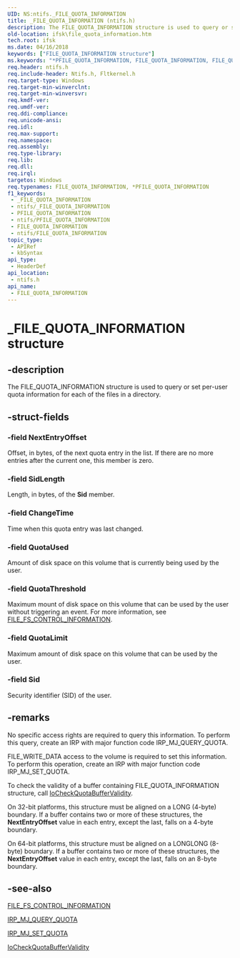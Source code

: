 ```yaml
---
UID: NS:ntifs._FILE_QUOTA_INFORMATION
title: _FILE_QUOTA_INFORMATION (ntifs.h)
description: The FILE_QUOTA_INFORMATION structure is used to query or set per-user quota information for each of the files in a directory.
old-location: ifsk\file_quota_information.htm
tech.root: ifsk
ms.date: 04/16/2018
keywords: ["FILE_QUOTA_INFORMATION structure"]
ms.keywords: "*PFILE_QUOTA_INFORMATION, FILE_QUOTA_INFORMATION, FILE_QUOTA_INFORMATION structure [Installable File System Drivers], PFILE_QUOTA_INFORMATION, PFILE_QUOTA_INFORMATION structure pointer [Installable File System Drivers], _FILE_QUOTA_INFORMATION, fileinformationstructures_38604040-0780-47f3-88b3-aef3e3eab993.xml, ifsk.file_quota_information, ntifs/FILE_QUOTA_INFORMATION, ntifs/PFILE_QUOTA_INFORMATION"
req.header: ntifs.h
req.include-header: Ntifs.h, Fltkernel.h
req.target-type: Windows
req.target-min-winverclnt: 
req.target-min-winversvr: 
req.kmdf-ver: 
req.umdf-ver: 
req.ddi-compliance: 
req.unicode-ansi: 
req.idl: 
req.max-support: 
req.namespace: 
req.assembly: 
req.type-library: 
req.lib: 
req.dll: 
req.irql: 
targetos: Windows
req.typenames: FILE_QUOTA_INFORMATION, *PFILE_QUOTA_INFORMATION
f1_keywords:
 - _FILE_QUOTA_INFORMATION
 - ntifs/_FILE_QUOTA_INFORMATION
 - PFILE_QUOTA_INFORMATION
 - ntifs/PFILE_QUOTA_INFORMATION
 - FILE_QUOTA_INFORMATION
 - ntifs/FILE_QUOTA_INFORMATION
topic_type:
 - APIRef
 - kbSyntax
api_type:
 - HeaderDef
api_location:
 - ntifs.h
api_name:
 - FILE_QUOTA_INFORMATION
---
```


# _FILE_QUOTA_INFORMATION structure


## -description

The FILE_QUOTA_INFORMATION structure is used to query or set per-user quota information for each of the files in a directory.

## -struct-fields

### -field NextEntryOffset

Offset, in bytes, of the next quota entry in the list. If there are no more entries after the current one, this member is zero.

### -field SidLength

Length, in bytes, of the <b>Sid</b> member.

### -field ChangeTime

Time when this quota entry was last changed.

### -field QuotaUsed

Amount of disk space on this volume that is currently being used by the user.

### -field QuotaThreshold

Maximum mount of disk space on this volume that can be used by the user without triggering an event. For more information, see <a href="/windows-hardware/drivers/ddi/ntifs/ns-ntifs-_file_fs_control_information">FILE_FS_CONTROL_INFORMATION</a>.

### -field QuotaLimit

Maximum amount of disk space on this volume that can be used by the user.

### -field Sid

Security identifier (SID) of the user.

## -remarks

No specific access rights are required to query this information. To perform this query, create an IRP with major function code IRP_MJ_QUERY_QUOTA. 

FILE_WRITE_DATA access to the volume is required to set this information. To perform this operation, create an IRP with major function code IRP_MJ_SET_QUOTA. 

To check the validity of a buffer containing FILE_QUOTA_INFORMATION structure, call <a href="/windows-hardware/drivers/ddi/ntifs/nf-ntifs-iocheckquotabuffervalidity">IoCheckQuotaBufferValidity</a>. 

On 32-bit platforms, this structure must be aligned on a LONG (4-byte) boundary. If a buffer contains two or more of these structures, the <b>NextEntryOffset</b> value in each entry, except the last, falls on a 4-byte boundary. 

On 64-bit platforms, this structure must be aligned on a LONGLONG (8-byte) boundary. If a buffer contains two or more of these structures, the <b>NextEntryOffset</b> value in each entry, except the last, falls on an 8-byte boundary.

## -see-also

<a href="/windows-hardware/drivers/ddi/ntifs/ns-ntifs-_file_fs_control_information">FILE_FS_CONTROL_INFORMATION</a>



<a href="/windows-hardware/drivers/ifs/irp-mj-query-quota">IRP_MJ_QUERY_QUOTA</a>



<a href="/windows-hardware/drivers/ifs/irp-mj-set-quota">IRP_MJ_SET_QUOTA</a>



<a href="/windows-hardware/drivers/ddi/ntifs/nf-ntifs-iocheckquotabuffervalidity">IoCheckQuotaBufferValidity</a>
